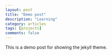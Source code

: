 ```yaml
---
layout: post
title: "Demo post"
description: "Learning"
category: articles
tags: [projects]
comments: false
---
```

This is a demo post for showing the jekyll theme.
